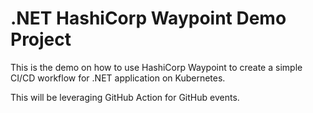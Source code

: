 # .NET HashiCorp Waypoint Demo Project

This is the demo on how to use HashiCorp Waypoint to create a simple CI/CD workflow for .NET application on Kubernetes.

This will be leveraging GitHub Action for GitHub events.